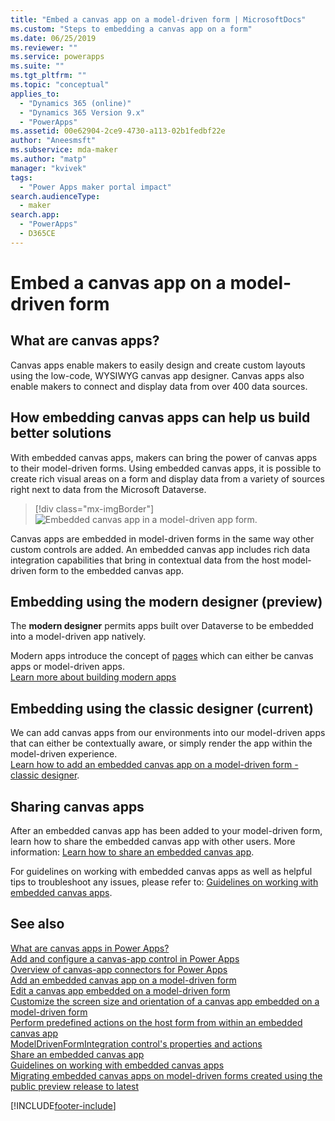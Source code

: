 ```yaml
---
title: "Embed a canvas app on a model-driven form | MicrosoftDocs"
ms.custom: "Steps to embedding a canvas app on a form"
ms.date: 06/25/2019
ms.reviewer: ""
ms.service: powerapps
ms.suite: ""
ms.tgt_pltfrm: ""
ms.topic: "conceptual"
applies_to: 
  - "Dynamics 365 (online)"
  - "Dynamics 365 Version 9.x"
  - "PowerApps"
ms.assetid: 00e62904-2ce9-4730-a113-02b1fedbf22e
author: "Aneesmsft"
ms.subservice: mda-maker
ms.author: "matp"
manager: "kvivek"
tags: 
  - "Power Apps maker portal impact"
search.audienceType: 
  - maker
search.app: 
  - "PowerApps"
  - D365CE
---
```


# Embed a canvas app on a model-driven form

## What are canvas apps?
Canvas apps enable makers to easily design and create custom layouts using the low-code, WYSIWYG canvas app designer. Canvas apps also enable makers to connect and display data from over 400 data sources.

## How embedding canvas apps can help us build better solutions
With embedded canvas apps, makers can bring the power of canvas apps to their model-driven forms. Using embedded canvas apps, it is possible to create rich visual areas on a form and display data from a variety of sources right next to data from the Microsoft Dataverse.

   > [!div class="mx-imgBorder"] 
   > ![Embedded canvas app in a model-driven app form.](media/embed-canvas-app-in-form.png "Embedded canvas app in a model-driven app form")

Canvas apps are embedded in model-driven forms in the same way other custom controls are added. An embedded canvas app includes rich data integration capabilities that bring in contextual data from the host model-driven form to the embedded canvas app.

## Embedding using the modern designer (preview)

The **modern designer** permits apps built over Dataverse to be embedded into a model-driven app natively.  

Modern apps introduce the concept of [pages](model-driven-app-glossary.md#page) which can either be canvas apps or model-driven apps.
<br />[Learn more about building modern apps](app-designer-overview.md)

## Embedding using the classic designer (current)
We can add canvas apps from our environments into our model-driven apps that can either be contextually aware, or simply render the app within the model-driven experience. <br />[Learn how to add an embedded canvas app on a model-driven form - classic designer](embedded-canvas-app-add-classic-designer.md).

## Sharing canvas apps

After an embedded canvas app has been added to your model-driven form, learn how to share the embedded canvas app with other users. More information: [Learn how to share an embedded canvas app](share-embedded-canvas-app.md).

For guidelines on working with embedded canvas apps as well as helpful tips to troubleshoot any issues, please refer to: [Guidelines on working with embedded canvas apps](embedded-canvas-app-guidelines.md).

## See also
[What are canvas apps in Power Apps?](../canvas-apps/getting-started.md) <br />
[Add and configure a canvas-app control in Power Apps](../canvas-apps/add-configure-controls.md) <br />
[Overview of canvas-app connectors for Power Apps](../canvas-apps/connections-list.md) <br />
[Add an embedded canvas app on a model-driven form](embedded-canvas-app-add-classic-designer.md) <br />
[Edit a canvas app embedded on a model-driven form](embedded-canvas-app-edit-classic-designer.md) <br />
[Customize the screen size and orientation of a canvas app embedded on a model-driven form](embedded-canvas-app-customize-screen.md) <br />
[Perform predefined actions on the host form from within an embedded canvas app](embedded-canvas-app-actions.md) <br />
[ModelDrivenFormIntegration control's properties and actions](embedded-canvas-app-properties-actions.md) <br />
[Share an embedded canvas app](share-embedded-canvas-app.md) <br />
[Guidelines on working with embedded canvas apps](embedded-canvas-app-guidelines.md) <br />
[Migrating embedded canvas apps on model-driven forms created using the public preview release to latest](embedded-canvas-app-migrate-from-preview.md) <br />


[!INCLUDE[footer-include](../../includes/footer-banner.md)]